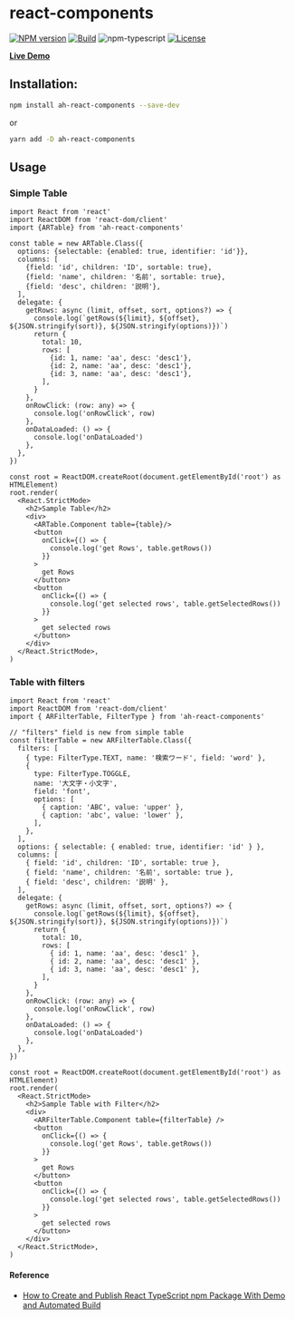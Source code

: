 # react-components
[![NPM version][npm-image]][npm-url]
[![Build][github-build]][github-build-url]
![npm-typescript]
[![License][github-license]][github-license-url]

[**Live Demo**](https://accel-hack.github.io/react-components/)

## Installation:

```bash
npm install ah-react-components --save-dev
```

or

```bash
yarn add -D ah-react-components
```

## Usage 

### Simple Table

```tsx
import React from 'react'
import ReactDOM from 'react-dom/client'
import {ARTable} from 'ah-react-components'

const table = new ARTable.Class({
  options: {selectable: {enabled: true, identifier: 'id'}},
  columns: [
    {field: 'id', children: 'ID', sortable: true},
    {field: 'name', children: '名前', sortable: true},
    {field: 'desc', children: '説明'},
  ],
  delegate: {
    getRows: async (limit, offset, sort, options?) => {
      console.log(`getRows(${limit}, ${offset}, ${JSON.stringify(sort)}, ${JSON.stringify(options)})`)
      return {
        total: 10,
        rows: [
          {id: 1, name: 'aa', desc: 'desc1'},
          {id: 2, name: 'aa', desc: 'desc1'},
          {id: 3, name: 'aa', desc: 'desc1'},
        ],
      }
    },
    onRowClick: (row: any) => {
      console.log('onRowClick', row)
    },
    onDataLoaded: () => {
      console.log('onDataLoaded')
    },
  },
})

const root = ReactDOM.createRoot(document.getElementById('root') as HTMLElement)
root.render(
  <React.StrictMode>
    <h2>Sample Table</h2>
    <div>
      <ARTable.Component table={table}/>
      <button
        onClick={() => {
          console.log('get Rows', table.getRows())
        }}
      >
        get Rows
      </button>
      <button
        onClick={() => {
          console.log('get selected rows', table.getSelectedRows())
        }}
      >
        get selected rows
      </button>
    </div>
  </React.StrictMode>,
)
```
### Table with filters

```tsx
import React from 'react'
import ReactDOM from 'react-dom/client'
import { ARFilterTable, FilterType } from 'ah-react-components'

// "filters" field is new from simple table
const filterTable = new ARFilterTable.Class({
  filters: [
    { type: FilterType.TEXT, name: '検索ワード', field: 'word' },
    {
      type: FilterType.TOGGLE,
      name: '大文字・小文字',
      field: 'font',
      options: [
        { caption: 'ABC', value: 'upper' },
        { caption: 'abc', value: 'lower' },
      ],
    },
  ],
  options: { selectable: { enabled: true, identifier: 'id' } },
  columns: [
    { field: 'id', children: 'ID', sortable: true },
    { field: 'name', children: '名前', sortable: true },
    { field: 'desc', children: '説明' },
  ],
  delegate: {
    getRows: async (limit, offset, sort, options?) => {
      console.log(`getRows(${limit}, ${offset}, ${JSON.stringify(sort)}, ${JSON.stringify(options)})`)
      return {
        total: 10,
        rows: [
          { id: 1, name: 'aa', desc: 'desc1' },
          { id: 2, name: 'aa', desc: 'desc1' },
          { id: 3, name: 'aa', desc: 'desc1' },
        ],
      }
    },
    onRowClick: (row: any) => {
      console.log('onRowClick', row)
    },
    onDataLoaded: () => {
      console.log('onDataLoaded')
    },
  },
})

const root = ReactDOM.createRoot(document.getElementById('root') as HTMLElement)
root.render(
  <React.StrictMode>
    <h2>Sample Table with Filter</h2>
    <div>
      <ARFilterTable.Component table={filterTable} />
      <button
        onClick={() => {
          console.log('get Rows', table.getRows())
        }}
      >
        get Rows
      </button>
      <button
        onClick={() => {
          console.log('get selected rows', table.getSelectedRows())
        }}
      >
        get selected rows
      </button>
    </div>
  </React.StrictMode>,
)
```

#### Reference

* [How to Create and Publish React TypeScript npm Package With Demo and Automated Build](https://betterprogramming.pub/how-to-create-and-publish-react-typescript-npm-package-with-demo-and-automated-build-80c40ec28aca)

[npm-url]: https://www.npmjs.com/package/@accelhack-org/react-components
[npm-image]: https://img.shields.io/npm/v/@accelhack-org/react-components
[github-license]: https://img.shields.io/github/license/Accel-Hack/react-components
[github-license-url]: https://github.com/Accel-Hack/react-components/blob/master/LICENSE
[github-build]: https://github.com/Accel-Hack/react-components/actions/workflows/publish.yml/badge.svg
[github-build-url]: https://github.com/Accel-Hack/react-components/actions/workflows/publish.yml
[npm-typescript]: https://img.shields.io/npm/types/ah-react-components
